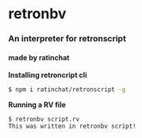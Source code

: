 # retronbv
### An interpreter for  retronscript
#### made by ratinchat

**Installing retroncript cli**

```sh
$ npm i ratinchat/retronscript -g
```

**Running a RV file**
```
$ retronbv script.rv
This was written in retronbv script!
```
